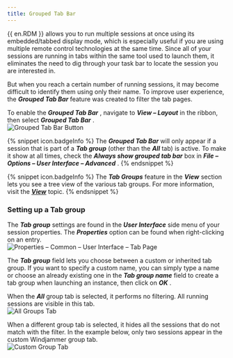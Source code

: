 ```yaml
---
title: Grouped Tab Bar
---
```

{{ en.RDM }} allows you to run multiple sessions at once using its embedded/tabbed display mode, which is especially useful if you are using multiple remote control technologies at the same time. Since all of your sessions are running in tabs within the same tool used to launch them, it eliminates the need to dig through your task bar to locate the session you are interested in.  

But when you reach a certain number of running sessions, it may become difficult to identify them using only their name. To improve user experience, the ***Grouped Tab Bar*** feature was created to filter the tab pages.  

To enable the ***Grouped Tab Bar*** , navigate to ***View – Layout*** in the ribbon, then select ***Grouped Tab Bar*** .  
![Grouped Tab Bar Button](https://webdevolutions.azureedge.net/docs/en/rdm/windows/RDMWin2045.png) 

{% snippet icon.badgeInfo %} 
The ***Grouped Tab Bar*** will only appear if a session that is part of a ***Tab group*** (other than the ***All*** tab) is active. To make it show at all times, check the ***Always show grouped tab bar*** box in ***File – Options – User Interface – Advanced*** . 
{% endsnippet %}
 
{% snippet icon.badgeInfo %} 
The ***Tab Groups*** feature in the ***View*** section lets you see a tree view of the various tab groups. For more information, visit the [***View***](/rdm/windows/commands/view/view/) topic. 
{% endsnippet %}
 
### Setting up a Tab group 

The ***Tab group*** settings are found in the ***User Interface*** side menu of your session properties. The ***Properties*** option can be found when right-clicking on an entry.  
![Properties – Common – User Interface – Tab Page](https://webdevolutions.azureedge.net/docs/en/rdm/windows/RDMWin2041.png) 

The ***Tab group*** field lets you choose between a custom or inherited tab group. If you want to specify a custom name, you can simply type a name or choose an already existing one in the ***Tab group name*** field to create a tab group when launching an instance, then click on ***OK*** .  

When the ***All*** group tab is selected, it performs no filtering. All running sessions are visible in this tab.  
![All Groups Tab](https://webdevolutions.azureedge.net/docs/en/rdm/windows/RDMWin2043.png) 

When a different group tab is selected, it hides all the sessions that do not match with the filter. In the example below, only two sessions appear in the custom Windjammer group tab.  
![Custom Group Tab](https://webdevolutions.azureedge.net/docs/en/rdm/windows/RDMWin2044.png) 
